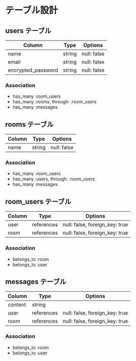 # テーブル設計

## users テーブル

| Column                 | Type    | Options     |
| ---------------------- | ------- | ----------- |
| name                   | string  | null: false |
| email                  | string  | null: false |
| encrypted_password     | string  | null: false |

### Association

- has_many :room_users
- has_many :rooms, through: :room_users
- has_many :messages

## rooms テーブル

| Column      | Type   | Options     |
| ----------- | -------| ----------- |
| name        | string | null: false |

### Association

- has_many :room_users
- has_many :users, through: :room_users
- has_many :messages

## room_users テーブル

| Column      | Type       | Options                        |
| ----------- | ---------- | ------------------------------ |
| user        | references | null: false, foreign_key: true |
| room        | references | null: false, foreign_key: true |

### Association

- belongs_to :room
- belongs_to :user

## messages テーブル

| Column         | Type       | Options                        |
| -------------- | -----------| ------------------------------ |
| content        | string     |                                |
| user           | references | null: false, foreign_key: true |
| room           | references | null: false, foreign_key: true |

### Association

- belongs_to :room
- belongs_to :user
